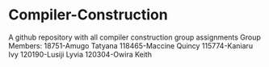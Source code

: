 # Compiler-Construction
A github repository with all compiler construction group assignments
Group Members: 
18751-Amugo Tatyana 
118465-Maccine Quincy 
115774-Kaniaru Ivy 
120190-Lusiji Lyvia 
120304-Owira Keith
